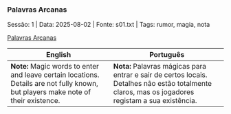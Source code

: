 ### Palavras Arcanas

Sessão: 1 | Data: 2025-08-02 | Fonte: s01.txt | Tags: rumor, magia, nota

[Palavras Arcanas](palavras_arcanas.png)

| English | Português |
|---------|-----------|
| **Note:** Magic words to enter and leave certain locations. Details are not fully known, but players make note of their existence. | **Nota:** Palavras mágicas para entrar e sair de certos locais. Detalhes não estão totalmente claros, mas os jogadores registam a sua existência. |
